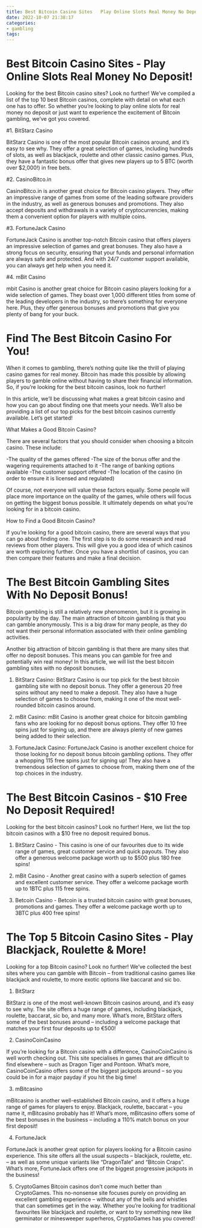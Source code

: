 ```yaml
---
title: Best Bitcoin Casino Sites   Play Online Slots Real Money No Deposit!
date: 2022-10-07 21:38:17
categories:
- gambling
tags:
---
```



#  Best Bitcoin Casino Sites - Play Online Slots Real Money No Deposit!

Looking for the best Bitcoin casino sites? Look no further! We’ve compiled a list of the top 10 best Bitcoin casinos, complete with detail on what each one has to offer. So whether you’re looking to play online slots for real money no deposit or just want to experience the excitement of Bitcoin gambling, we’ve got you covered.

#1. BitStarz Casino

BitStarz Casino is one of the most popular Bitcoin casinos around, and it’s easy to see why. They offer a great selection of games, including hundreds of slots, as well as blackjack, roulette and other classic casino games. Plus, they have a fantastic bonus offer that gives new players up to 5 BTC (worth over $2,000!) in free bets.

#2. CasinoBitco.in

CasinoBitco.in is another great choice for Bitcoin casino players. They offer an impressive range of games from some of the leading software providers in the industry, as well as generous bonuses and promotions. They also accept deposits and withdrawals in a variety of cryptocurrencies, making them a convenient option for players with multiple coins.

#3. FortuneJack Casino

 FortuneJack Casino is another top-notch Bitcoin casino that offers players an impressive selection of games and great bonuses. They also have a strong focus on security, ensuring that your funds and personal information are always safe and protected. And with 24/7 customer support available, you can always get help when you need it.

#4. mBit Casino

mbit Casino is another great choice for Bitcoin casino players looking for a wide selection of games. They boast over 1,000 different titles from some of the leading developers in the industry, so there’s something for everyone here. Plus, they offer generous bonuses and promotions that give you plenty of bang for your buck.

#  Find The Best Bitcoin Casino For You!

When it comes to gambling, there’s nothing quite like the thrill of playing casino games for real money. Bitcoin has made this possible by allowing players to gamble online without having to share their financial information. So, if you’re looking for the best bitcoin casinos, look no further!

In this article, we’ll be discussing what makes a great bitcoin casino and how you can go about finding one that meets your needs. We’ll also be providing a list of our top picks for the best bitcoin casinos currently available. Let’s get started!

What Makes a Good Bitcoin Casino?

There are several factors that you should consider when choosing a bitcoin casino. These include:

-The quality of the games offered
-The size of the bonus offer and the wagering requirements attached to it
-The range of banking options available
-The customer support offered
-The location of the casino (in order to ensure it is licensed and regulated)

Of course, not everyone will value these factors equally. Some people will place more importance on the quality of the games, while others will focus on getting the biggest bonus possible. It ultimately depends on what you’re looking for in a bitcoin casino.

How to Find a Good Bitcoin Casino?

If you’re looking for a good bitcoin casino, there are several ways that you can go about finding one. The first step is to do some research and read reviews from other players. This will give you a good idea of which casinos are worth exploring further. Once you have a shortlist of casinos, you can then compare their features and make a final decision.

#  The Best Bitcoin Gambling Sites With No Deposit Bonus!

Bitcoin gambling is still a relatively new phenomenon, but it is growing in popularity by the day. The main attraction of bitcoin gambling is that you can gamble anonymously. This is a big draw for many people, as they do not want their personal information associated with their online gambling activities.

Another big attraction of bitcoin gambling is that there are many sites that offer no deposit bonuses. This means you can gamble for free and potentially win real money! In this article, we will list the best bitcoin gambling sites with no deposit bonuses.

1) BitStarz Casino: BitStarz Casino is our top pick for the best bitcoin gambling site with no deposit bonus. They offer a generous 20 free spins without any need to make a deposit. They also have a huge selection of games to choose from, making it one of the most well-rounded bitcoin casinos around.

2) mBit Casino: mBit Casino is another great choice for bitcoin gambling fans who are looking for no deposit bonus options. They offer 10 free spins just for signing up, and there are always plenty of new games being added to their selection.

3) FortuneJack Casino: FortuneJack Casino is another excellent choice for those looking for no deposit bonus bitcoin gambling options. They offer a whopping 115 free spins just for signing up! They also have a tremendous selection of games to choose from, making them one of the top choices in the industry.

#  The Best Bitcoin Casinos - $10 Free No Deposit Required!

Looking for the best bitcoin casinos? Look no further! Here, we list the top bitcoin casinos with a $10 free no deposit required bonus.

1. BitStarz Casino - This casino is one of our favourites due to its wide range of games, great customer service and quick payouts. They also offer a generous welcome package worth up to $500 plus 180 free spins!

2. mBit Casino - Another great casino with a superb selection of games and excellent customer service. They offer a welcome package worth up to 1BTC plus 115 free spins.

3. Betcoin Casino - Betcoin is a trusted bitcoin casino with great bonuses, promotions and games. They offer a welcome package worth up to 3BTC plus 400 free spins!

#  The Top 5 Bitcoin Casino Sites - Play Blackjack, Roulette & More!

Looking for a top Bitcoin casino? Look no further! We’ve collected the best sites where you can gamble with Bitcoin – from traditional casino games like blackjack and roulette, to more exotic options like baccarat and sic bo.

1. BitStarz

BitStarz is one of the most well-known Bitcoin casinos around, and it’s easy to see why. The site offers a huge range of games, including blackjack, roulette, baccarat, sic bo, and many more. What’s more, BitStarz offers some of the best bonuses around – including a welcome package that matches your first four deposits up to €500!

2. CasinoCoinCasino

If you’re looking for a Bitcoin casino with a difference, CasinoCoinCasino is well worth checking out. This site specialises in games that are difficult to find elsewhere – such as Dragon Tiger and Pontoon. What’s more, CasinoCoinCasino offers some of the biggest jackpots around – so you could be in for a major payday if you hit the big time!

3. mBitcasino

mBitcasino is another well-established Bitcoin casino, and it offers a huge range of games for players to enjoy. Blackjack, roulette, baccarat – you name it, mBitcasino probably has it! What’s more, mBitcasino offers some of the best bonuses in the business – including a 110% match bonus on your first deposit!

4. FortuneJack

FortuneJack is another great option for players looking for a Bitcoin casino experience. This site offers all the usual suspects – blackjack, roulette, etc. – as well as some unique variants like “DragonTale” and “Bitcoin Craps”. What’s more, FortuneJack offers one of the biggest progressive jackpots in the business!

5. CryptoGames
Bitcoin casinos don’t come much better than CryptoGames. This no-nonsense site focuses purely on providing an excellent gambling experience – without any of the bells and whistles that can sometimes get in the way. Whether you’re looking for traditional favourites like blackjack and roulette, or want to try something new like germinator or minesweeper superheros, CryptoGames has you covered!